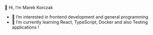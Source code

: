 👋 Hi, I’m Marek Korczak
- 👀 I’m interested in frontend development and general programming
- 🌱 I’m currently learning React, TypeScript, Docker and also Testing applications !

<!---
marekk1233211/marekk1233211 is a ✨ special ✨ repository because its `README.md` (this file) appears on your GitHub profile.
You can click the Preview link to take a look at your changes.
--->
